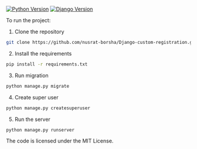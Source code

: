 [![Python Version](https://img.shields.io/badge/python-3.8-hotpink.svg)](https://python.org)
[![Django Version](https://img.shields.io/badge/django-3.0-hotpink.svg)](https://djangoproject.com)

To run the project:
1. Clone the repository
```bash
git clone https://github.com/nusrat-borsha/Django-custom-registration.git
```
2. Install the requirements
```bash
pip install -r requirements.txt
```
3. Run migration
```bash
python manage.py migrate
```
4. Create super user
```bash
python manage.py createsuperuser
```
5. Run the server
```bash
python manage.py runserver
```

The code is licensed under the MIT License.
